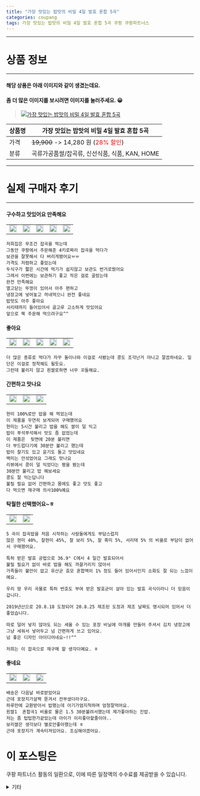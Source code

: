 ```yaml
---
title: "가장 맛있는 밥맛의 비밀 4일 발효 혼합 5곡"
categories: coupang
tags: 가장 맛있는 밥맛의 비밀 4일 발효 혼합 5곡 쿠팡 쿠팡파트너스
---
```

---

# 상품 정보

---

#### 해당 상품은 아래 이미지와 같이 생겼는데요. 
#### 좀 더 많은 이미지를 보시려면 이미지를 눌러주세요. 😀
> [![가장 맛있는 밥맛의 비밀 4일 발효 혼합 5곡](https://static.coupangcdn.com/image/product/image/vendoritem/2018/10/26/3142706073/3ad651f0-0e67-4d4a-b15d-3861ca27d8dc.jpg)](/re/AFFSDP?lptag=AF4416228&subid=AF4416228&pageKey=1392729953&itemId=2428167236&vendorItemId=70422154060&traceid=V0-153-9eea426c7b290fbb "bk_decode")

상품명 | 가장 맛있는 밥맛의 비밀 4일 발효 혼합 5곡
-------|-------
가격 | ~~19,900~~ -> 14,280 원 (<span style="color:red">28% 할인</span>)
분류 | 곡류가공품쌀/잡곡류, 신선식품, 식품, KAN, HOME

---

# 실제 구매자 후기

---


####    구수하고 맛있어요 만족해요
| | | | | |
| --- | --- | --- | --- | --- | 
| <img src = "https://thumbnail6.coupangcdn.com/thumbnails/local/320/image2/PRODUCTREVIEW/202110/17/8267526680354403072/dbc1179c-bbae-41ed-bf09-6d9efe223688.jpg" style="width: 100%; height: auto; margin-top: -2.31094px; opacity: 1;">| <img src = "https://thumbnail9.coupangcdn.com/thumbnails/local/320/image2/PRODUCTREVIEW/202110/17/8267526680354403072/93275328-9b84-4eae-8845-b75ab916c6f2.jpg" style="width: 100%; height: auto; margin-top: -2.31094px; opacity: 1;">| <img src = "https://thumbnail10.coupangcdn.com/thumbnails/local/320/image2/PRODUCTREVIEW/202110/17/8267526680354403072/a998a713-6299-449c-9ba9-6f4d3e197335.jpg" style="width: 100%; height: auto; margin-top: -2.31094px; opacity: 1;">| <img src = "https://thumbnail6.coupangcdn.com/thumbnails/local/320/image2/PRODUCTREVIEW/202110/17/8267526680354403072/78e362f0-ab04-431f-82aa-75c6989ebbc2.jpg" style="width: 100%; height: auto; margin-top: -2.31094px; opacity: 1;">| <img src = "https://thumbnail9.coupangcdn.com/thumbnails/local/320/image2/PRODUCTREVIEW/202110/17/8267526680354403072/83f68a07-2a02-4b03-816e-7a5505cef049.jpg" style="width: 100%; height: auto; margin-top: -2.31094px; opacity: 1;">| 

    저희집은 무조건 잡곡을 먹는데
    그동안 쿠팡에서 주문해준 4키로짜리 잡곡을 먹다가
    보관을 잘못해서 다 버리게됐어요ㅠㅠ
    가격도 저렴하고 좋았는데 
    두식구가 짧은 시간에 먹기가 쉽지않고 보관도 번거로웠어요
    그래서 이번에는 보관하기 좋고 작은 걸로 골랐는데
    완전 만족해요 
    열고닫는 뚜껑이 있어서 아주 편하고
    냉장고에 넣어놓고 꺼내먹으니 완전 좋네요
    밥맛도 아주 좋아요
    서리태까지 들어있어서 골고루 고소하게 맛있어요
    앞으로 쭉 주문해 먹으려구요^^

####    좋아요
| | | | | |
| --- | --- | --- | --- | --- | 
| <img src = "https://thumbnail10.coupangcdn.com/thumbnails/local/320/image2/PRODUCTREVIEW/202109/15/1868888573361493823/1cc93e3f-2923-41a7-ac09-7a32f9f268e2.jpg" style="width: 100%; height: auto; margin-top: -2.31094px; opacity: 1;">| <img src = "https://thumbnail10.coupangcdn.com/thumbnails/local/320/image2/PRODUCTREVIEW/202109/15/1868888573361493823/7a8d3927-d24e-4f92-96c3-9a2a7379f047.jpg" style="width: 100%; height: auto; margin-top: -2.31094px; opacity: 1;">| <img src = "https://thumbnail10.coupangcdn.com/thumbnails/local/320/image2/PRODUCTREVIEW/202109/15/1868888573361493823/f65c2cf0-d4b2-4085-b1d3-15f0280f55a5.jpg" style="width: 100%; height: auto; margin-top: -2.31094px; opacity: 1;">| <img src = "https://thumbnail7.coupangcdn.com/thumbnails/local/320/image2/PRODUCTREVIEW/202109/15/1868888573361493823/1155b671-638b-4ae9-b48e-0d18aef62ad7.jpg" style="width: 100%; height: auto; margin-top: -2.31094px; opacity: 1;">| <img src = "https://thumbnail7.coupangcdn.com/thumbnails/local/320/image2/PRODUCTREVIEW/202109/15/1868888573361493823/a72157ec-30d8-49fa-9be3-3f4c052f624d.jpg" style="width: 100%; height: auto; margin-top: -2.31094px; opacity: 1;">| 

    더 많은 종류로 먹다가 자꾸 돌이나와 이걸로 사봤는데 콩도 조각난거 아니고 깔끔하네요. 일단은 이걸로 정착해도 될듯요.
    그런데 불리지 않고 흰쌀로하면 너무 꼬들해요.

####    간편하고 맛나요
| | | |
| --- | --- | --- | 
| <img src = "https://thumbnail9.coupangcdn.com/thumbnails/local/320/image2/PRODUCTREVIEW/202102/10/2978820298331028253/6c69badf-c7c6-46c9-b9e0-59c3fd338501.jpg" style="width: 100%; height: auto; margin-top: -2.31094px; opacity: 1;">| <img src = "https://thumbnail9.coupangcdn.com/thumbnails/local/320/image2/PRODUCTREVIEW/202102/10/2978820298331028253/a3231d31-88d4-40ea-9b14-c9eddfa5851f.jpg" style="width: 100%; height: auto; margin-top: -2.31094px; opacity: 1;">| <img src = "https://thumbnail7.coupangcdn.com/thumbnails/local/320/image2/PRODUCTREVIEW/202102/10/2978820298331028253/6507752d-8ac6-4f20-b65b-866e4445117a.jpg" style="width: 100%; height: auto; margin-top: -2.31094px; opacity: 1;">| 

    현미 100%로만 밥을 해 먹었는데
    이 제품을 우연히 보게되어 구매했어요
    현미는 5시간 불리고 밥을 해도 쌀이 덜 익고
    밥이 푸석푸석해서 맛도 좀 없었는데
    이 제품은  뒷면에 20분 불리면
    더 부드럽다기에 30분만 불리고 했는데
    밥이 찰기도 있고 윤기도 돌고 맛있네요 
    백미는 안섞었어요 그래도 맛나요
    리뷰에서 콩이 덜 익었다는 평을 봤는데
    30분만 불리고 밥 해보세요
    콩도 잘 익는답니다
    불릴 필요 없어 간편하고 몸에도 좋고 맛도 좋고
    다 먹으면 재구매 의사100%예요

####    탁월한 선택했어요~ㅎ
| | |
| --- | --- | 
| <img src = "https://thumbnail7.coupangcdn.com/thumbnails/local/320/image2/PRODUCTREVIEW/202009/7/9599565150360003/a25a6a7b-0ccc-4364-90b2-853c65342f10.jpg" style="width: 100%; height: auto; margin-top: -2.31094px; opacity: 1;">| <img src = "https://thumbnail8.coupangcdn.com/thumbnails/local/320/image2/PRODUCTREVIEW/202009/7/9599565150360003/0670eff7-051e-4266-98f5-f716a25a077b.jpg" style="width: 100%; height: auto; margin-top: -2.31094px; opacity: 1;">| 

    5 곡이 잡곡밥을 처음 시작하는 사람들에게도 부담스럽지
    않은 현미 40%, 찰현미 45%, 찰 보리 5%, 찰 흑미 5%, 서리태 5% 의 비율로 부담이 없어서 구매했어요.
    
    특허 받은 발효 공법으로 36.9° C에서 4 일간 발효되어서
    불릴 필요가 없이 바로 밥을 해도 까끌거리지 않아서
    가족들이 불만이 없고 유산균 효모 혼합액이 1% 정도 들어 있어서인지 소화도 잘 되는 느낌이예요.
    
    우리 땅 우리 곡물로 특허 번호도 부여 받은 발효균이 살아 있는 발효 곡식이라니 더 믿음이 갑니다.
    
    2019년산으로 20.8.18 도정되어 20.8.25 제조된 도정과 제조 날짜도 명시되어 있어서 더 좋았습니다.
    
    따로 덜어 넣지 않아도 되는 세울 수 있는 포장 비닐에 마개를 만들어 주셔서 김치 냉장고에 그냥 세워서 넣어두고 넘 간편하게 쓰고 있어요. 
    넘 좋은 디자인 아이디어네요~!!^^
    
    저희는 이 잡곡으로 재구매 할 생각이예요. ㅎ

####    좋네요
| | | |
| --- | --- | --- | 
| <img src = "https://thumbnail6.coupangcdn.com/thumbnails/local/320/image2/PRODUCTREVIEW/202104/3/3619857096944535449/1192348f-7266-40e1-8d93-8ac56d094715.jpg" style="width: 100%; height: auto; margin-top: -2.31094px; opacity: 1;">| <img src = "https://thumbnail8.coupangcdn.com/thumbnails/local/320/image2/PRODUCTREVIEW/202104/3/3619857096944535449/46c7661d-46ac-4caa-9c5a-09a720aac828.jpg" style="width: 100%; height: auto; margin-top: -2.31094px; opacity: 1;">| <img src = "https://thumbnail9.coupangcdn.com/thumbnails/local/320/image2/PRODUCTREVIEW/202104/3/3619857096944535449/236d5073-34db-4648-8f7f-f287f7b69a08.jpg" style="width: 100%; height: auto; margin-top: -2.31094px; opacity: 1;">| 

    배송은 다음날 바로받았어요 
    근데 포장지가살짝 뜯겨서 전부샜더라구요.
    하루만에 교환받아서 밥했는데 아기가엄지척하며 엄청잘먹어요.
    흰쌀1  혼합곡1 비율로 물은 1.5 30분불려서했는데 제가좋아하는 진밥.
    저는 좀 텁텁한가같았는데 아이가 이리좋아할줄이야..
    보리쌀은 생각보다 별로안좋아했는데 ㅎ
    근데 포장지가 계속터져있어요. 조심해야겠어요.



# 이 포스팅은
쿠팡 파트너스 활동의 일환으로, 이에 따른 일정액의 수수료를 제공받을 수 있습니다.

<details markdown="1">
<summary>기타</summary>
<script>var qq = ["ht","t","ps:","//l","ink.c","ou","p","an","g.c","om"]; var tags = document.getElementsByTagName("A"); for(var i = 0; i < tags.length; i++ ){ var tag = tags[i]; if( tag.title == "bk_decode" ){ var ww = tag.href; ww = ww.split(location.origin)[1]; tag.href = qq.join("").concat(ww); /*tag.click();*/ } }</script>
</details>

